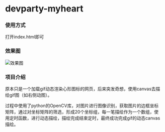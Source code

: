 # devparty-myheart

### 使用方式
打开index.html即可
### 效果图
![效果图](效果图.gif)
### 项目介绍
原本只是一个加载gif动态渲染心形图标的网页，后来突发奇想，使用canvas去描绘gif图（如右侧动图）。

过程中使用了python的OpenCV库，对图片进行图像识别，获取图片的边框坐标矩阵，通过对坐标矩阵的筛选，形成20个坐标组，每一笔描绘作为一个数组，使用定时函数，进行动态描绘，描绘完成结束定时，最终成功完成gif的动态canvas描绘。